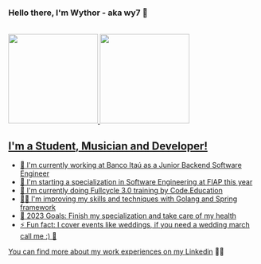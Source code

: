  ### Hello there, I'm Wythor - aka wy7 👋
 
 <br>

 <div>
  <a href="https://github.com/iamwy7">
  <img height="180em" src="https://github-readme-stats.vercel.app/api?username=iamwy7&show_icons=true&theme=radical&include_all_commits=true&count_private=true"/>
  <img height="180em" src="https://github-readme-stats.vercel.app/api/top-langs/?username=iamwy7&layout=compact&langs_count=7&theme=radical"/>
</div>
  
## I'm a Student, Musician and Developer!

- 🏬 I'm currently working at Banco Itaú as a Junior Backend Software Engineer
- 🔭 I'm starting a specialization in Software Engineering at FIAP this year
- 🌱 I'm currently doing Fullcycle 3.0 training by Code.Education
- 💪🏼 I'm improving my skills and techniques with Golang and Spring framework
- 📒 2023 Goals: Finish my specialization and take care of my health
- ⚡ Fun fact: I cover events like weddings, if you need a wedding march call me :) 🎺

You can find more about my work experiences on my [Linkedin][linkedin] 👨‍💻

[fullcycle]: https://www.youtube.com/channel/UCMUoZehUZBhLb8XaTc8TQrA
[linkedin]: https://linkedin.com/in/wythor-b-5910b315b/
[iti]: https://iti.itau/
